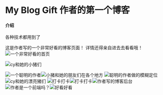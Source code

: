 # My Blog Gift 作者的第一个博客

#### 介绍
各种技术都用到了

这是作者写的一个非常好看的博客页面！
详情还得亲自进去去看看哦！
![一个非常好看的首页](https://qiqiaojudge.oss-cn-beijing.aliyuncs.com/file/QQ%E6%88%AA%E5%9B%BE20220314220107.png)

![cy和她的小猪们](https://qiqiaojudge.oss-cn-beijing.aliyuncs.com/file/2.png)

![一个聪明的作者](https://qiqiaojudge.oss-cn-beijing.aliyuncs.com/file/3.png)![小猪和她的朋友们在各个地方](https://qiqiaojudge.oss-cn-beijing.aliyuncs.com/file/4.png)
![聪明的作者做的模糊定位](https://qiqiaojudge.oss-cn-beijing.aliyuncs.com/file/5.png)
![cy和她的漂亮猪们](https://qiqiaojudge.oss-cn-beijing.aliyuncs.com/file/7.png)
![打卡打卡](https://qiqiaojudge.oss-cn-beijing.aliyuncs.com/file/8.png)![打卡打卡](https://qiqiaojudge.oss-cn-beijing.aliyuncs.com/file/9.png)![作者写的博客后台](https://qiqiaojudge.oss-cn-beijing.aliyuncs.com/file/10.png)
![作者是一个前端吗？](https://qiqiaojudge.oss-cn-beijing.aliyuncs.com/file/11.png)![好看好看](https://qiqiaojudge.oss-cn-beijing.aliyuncs.com/file/12.png)

